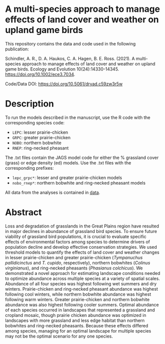 # A multi-species approach to manage effects of land cover and weather on upland game birds

This repository contains the data and code used in the following publication:

Schindler, A. R., D. A. Haukos, C. A. Hagen, B. E. Ross. (2021). A multi-species approach to manage effects of land cover and weather on upland game birds. Ecology and Evolution 10(24):14330-14345. https://doi.org/10.1002/ece3.7034.

Code/Data DOI: https://doi.org/10.5061/dryad.c59zw3r5w

# Description

To run the models described in the manuscript, use the R code with the corresponding species code:
- `LEPC`: lesser prairie-chicken
- `GRPC`: greater prairie-chicken
- `NOBO`: northern bobwhite
- `RNEP`: ring-necked pheasant

The .txt files contain the JAGS model code for either the % grassland cover (grass) or edge density (ed) models. Use the .txt files with the corresponding prefixes:
- `lepc_grpc*`: lesser and greater prairie-chicken models
- `nobo_rnep*`: northern bobwhite and ring-necked pheasant models

All data from the analyses is contained in [data](./data).

# Abstract
Loss and degradation of grasslands in the Great Plains region have resulted in major declines in abundance of grassland bird species. To ensure future viability of grassland bird populations, it is crucial to evaluate specific effects of environmental factors among species to determine drivers of population decline and develop effective conservation strategies. We used threshold models to quantify the effects of land cover and weather changes in lesser prairie-chicken and greater prairie-chicken (*Tympanuchus pallidicinctus* and *T. cupido*, respectively), northern bobwhites (*Colinus virginianus*), and ring-necked pheasants (*Phasianus colchicus*). We demonstrated a novel approach for estimating landscape conditions needed to optimize abundance across multiple species at a variety of spatial scales. Abundance of all four species was highest following wet summers and dry winters. Prairie-chicken and ring-necked pheasant abundance was highest following cool winters, while northern bobwhite abundance was highest following warm winters. Greater prairie-chicken and northern bobwhite abundance was also highest following cooler summers. Optimal abundance of each species occurred in landscapes that represented a grassland and cropland mosaic, though prairie chicken abundance was optimized in landscapes with more grassland and less edge habitat than northern bobwhites and ring-necked pheasants. Because these effects differed among species, managing for an optimal landscape for multiple species may not be the optimal scenario for any one species.
